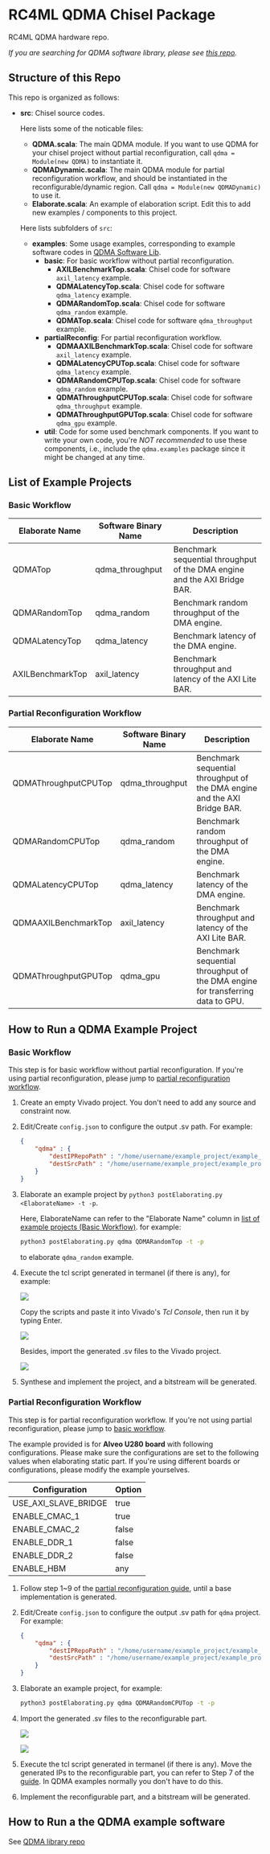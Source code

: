 # RC4ML QDMA Chisel Package

RC4ML QDMA hardware repo. 

*If you are searching for QDMA software library, please see [this repo](https://github.com/RC4ML/rc4ml_qdma).*

## Structure of this Repo

This repo is organized as follows:

- **src**: Chisel source codes.   

  Here lists some of the noticable files:

  - **QDMA.scala**: The main QDMA module. If you want to use QDMA for your chisel project without partial reconfiguration, call `qdma = Module(new QDMA)` to instantiate it.
  - **QDMADynamic.scala**: The main QDMA module for partial reconfiguration workflow, and should be instantiated in the reconfigurable/dynamic region. Call `qdma = Module(new QDMADynamic)` to use it. 
  - **Elaborate.scala**: An example of elaboration script. Edit this to add new examples / components to this project. 

  Here lists subfolders of `src`:

  - **examples**: Some usage examples, corresponding to example software codes in [QDMA Software Lib](https://github.com/RC4ML/rc4ml_qdma).
    - **basic**: For basic workflow without partial reconfiguration.
      - **AXILBenchmarkTop.scala**: Chisel code for software `axil_latency` example.
      - **QDMALatencyTop.scala**: Chisel code for software `qdma_latency` example.
      - **QDMARandomTop.scala**: Chisel code for software `qdma_random` example.
      - **QDMATop.scala**: Chisel code for software `qdma_throughput` example.
    - **partialReconfig**: For partial reconfiguration workflow. 
      - **QDMAAXILBenchmarkTop.scala**: Chisel code for software `axil_latency` example.
      - **QDMALatencyCPUTop.scala**: Chisel code for software `qdma_latency` example.
      - **QDMARandomCPUTop.scala**: Chisel code for software `qdma_random` example.
      - **QDMAThroughputCPUTop.scala**: Chisel code for software `qdma_throughput` example.
      - **QDMAThroughputGPUTop.scala**: Chisel code for software `qdma_gpu` example. 
    - **util**: Code for some used benchmark components. If you want to write your own code, you're *NOT recommended* to use these components, i.e., include the `qdma.examples` package since it might be changed at any time.

## List of Example Projects

### Basic Workflow

| Elaborate Name | Software Binary Name | Description |
| -------------- | -------------------- | ----------- |
| QDMATop        | qdma_throughput      | Benchmark sequential throughput of the DMA engine and the AXI Bridge BAR. |
| QDMARandomTop  | qdma_random          | Benchmark random throughput of the DMA engine. |
| QDMALatencyTop | qdma_latency         | Benchmark latency of the DMA engine. |
| AXILBenchmarkTop | axil_latency       | Benchmark throughput and latency of the AXI Lite BAR. |

### Partial Reconfiguration Workflow

| Elaborate Name | Software Binary Name  | Description |
| -------------- | --------------------- | ----------- |
| QDMAThroughputCPUTop | qdma_throughput | Benchmark sequential throughput of the DMA engine and the AXI Bridge BAR. |
| QDMARandomCPUTop     | qdma_random     | Benchmark random throughput of the DMA engine. |
| QDMALatencyCPUTop    | qdma_latency    | Benchmark latency of the DMA engine. |
| QDMAAXILBenchmarkTop | axil_latency    | Benchmark throughput and latency of the AXI Lite BAR. |
| QDMAThroughputGPUTop | qdma_gpu        | Benchmark sequential throughput of the DMA engine for transferring data to GPU. |

## How to Run a QDMA Example Project

### Basic Workflow

This step is for basic workflow without partial reconfiguration. If you're using partial reconfiguration, please jump to [partial reconfiguration workflow](#partial-reconfiguration-workflow-1).

1. Create an empty Vivado project. You don't need to add any source and constraint now.
2. Edit/Create `config.json` to configure the output .sv path. For example:
    ```json
    {
        "qdma" : {
            "destIPRepoPath" : "/home/username/example_project/example_project.srcs/sources_1/imports/ip",
            "destSrcPath" : "/home/username/example_project/example_project.srcs/sources_1/imports/new"
        }
    }
    ```
3. Elaborate an example project by `python3 postElaborating.py <ElaborateName> -t -p`. 

    Here, ElaborateName can refer to the "Elaborate Name" column in [list of example projects (Basic Workflow)](#basic-workflow). for example: 

    ```bash
    python3 postElaborating.py qdma QDMARandomTop -t -p
    ```
    to elaborate `qdma_random` example.
4. Execute the tcl script generated in termanel (if there is any), for example:

    ![](./docs/tutorial1.png)

    Copy the scripts and paste it into Vivado's *Tcl Console*, then run it by typing Enter.
    
    ![](./docs/tutorial2.png)
    
    Besides, import the generated .sv files to the Vivado project.

    ![](./docs/tutorial3.png)
5. Synthese and implement the project, and a bitstream will be generated.

### Partial Reconfiguration Workflow

This step is for partial reconfiguration workflow. If you're not using partial reconfiguration, please jump to [basic workflow](#basic-workflow-1).

The example provided is for **Alveo U280 board** with following configurations. Please make sure the configurations are set to the following values when elaborating static part. If you're using different boards or configurations, please modify the example yourselves. 

| Configuration        | Option |
| -------------------- | ------ |
| USE_AXI_SLAVE_BRIDGE | true   | 
| ENABLE_CMAC_1        | true   |
| ENABLE_CMAC_2        | false  |
| ENABLE_DDR_1         | false  |
| ENABLE_DDR_2         | false  |
| ENABLE_HBM           | any    |

1. Follow step 1~9 of the [partial reconfiguration guide](https://github.com/RC4ML/rc4ml_static/blob/master/docs/HOWTOUSE.md), until a base implementation is generated.
2. Edit/Create `config.json` to configure the output .sv path for `qdma` project. For example:
    ```json
    {
        "qdma" : {
            "destIPRepoPath" : "/home/username/example_project/example_project.srcs/sources_1/imports/ip",
            "destSrcPath" : "/home/username/example_project/example_project.srcs/sources_1/imports/new"
        }
    }
    ```
3. Elaborate an example project, for example: 
    ```bash
    python3 postElaborating.py qdma QDMARandomCPUTop -t -p
    ```
4. Import the generated .sv files to the reconfigurable part. 

    ![](./docs/tutorial4.png)

    ![](./docs/tutorial5.png)
5. Execute the tcl script generated in termanel (if there is any). Move the generated IPs to the reconfigurable part, you can refer to Step 7 of the [guide](https://github.com/RC4ML/rc4ml_static/blob/master/docs/HOWTOUSE.md). In QDMA examples normally you don't have to do this. 
6. Implement the reconfigurable part, and a bitstream will be generated. 

## How to Run a the QDMA example software

See [QDMA library repo](https://github.com/RC4ML/rc4ml_qdma)